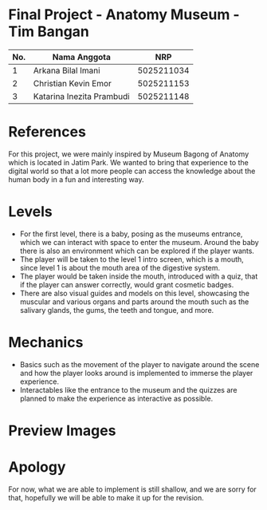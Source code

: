 # Final Project - Anatomy Museum - Tim Bangan
| No.  | Nama Anggota       | NRP          |
|------|--------------------|--------------|
| 1    | Arkana Bilal Imani        | 5025211034  |
| 2    | Christian Kevin Emor      | 5025211153  |
| 3    | Katarina Inezita Prambudi | 5025211148 |

# References
For this project, we were mainly inspired by Museum Bagong of Anatomy which is located in Jatim Park. We wanted to bring that experience to the digital world so that a lot more people can access the knowledge about the human body in a fun and interesting way.

# Levels
- For the first level, there is a baby, posing as the museums entrance, which we can interact with space to enter the museum. Around the baby there is also an environment which can be explored if the player wants.
- The player will be taken to the level 1 intro screen, which is a mouth, since level 1 is about the mouth area of the digestive system.
- The player would be taken inside the mouth, introduced with a quiz, that if the player can answer correctly, would grant cosmetic badges.
- There are also visual guides and models on this level, showcasing the muscular and various organs and parts around the mouth such as the salivary glands, the gums, the teeth and tongue, and more.

# Mechanics
- Basics such as the movement of the player to navigate around the scene and how the player looks around is implemented to immerse the player experience.
- Interactables like the entrance to the museum and the quizzes are planned to make the experience as interactive as possible.

# Preview Images

# Apology
For now, what we are able to implement is still shallow, and we are sorry for that, hopefully we will be able to make it up for the revision.

